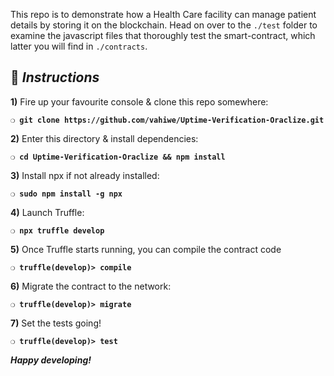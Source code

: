 This repo is to demonstrate how a Health Care facility can manage patient details by storing it on the blockchain. Head on over to the `./test` folder to examine the javascript files that thoroughly test the smart-contract, which latter you will find in `./contracts`.

## :page_with_curl:  _Instructions_

**1)** Fire up your favourite console & clone this repo somewhere:

__`❍ git clone https://github.com/vahiwe/Uptime-Verification-Oraclize.git`__

**2)** Enter this directory & install dependencies:

__`❍ cd Uptime-Verification-Oraclize && npm install`__

**3)** Install npx if not already installed:

__`❍ sudo npm install -g npx `__

**4)** Launch Truffle:

__`❍ npx truffle develop`__

**5)** Once Truffle starts running, you can compile the contract code

__`❍ truffle(develop)> compile`__

**6)** Migrate the contract to the network:

__`❍ truffle(develop)> migrate `__

**7)** Set the tests going!

__`❍ truffle(develop)> test`__

__*Happy developing!*__
